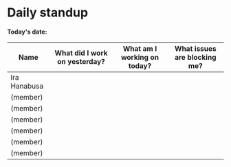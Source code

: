 # Daily standup
**Today's date:** 

| Name | What did I work on yesterday? | What am I working on today? | What issues are blocking me? |
| --- | --- | --- | --- |
| Ira Hanabusa | | | |
| (member) | | | |
| (member) | | | |
| (member) | | | |
| (member) | | | |
| (member) | | | |
| (member) | | | |
